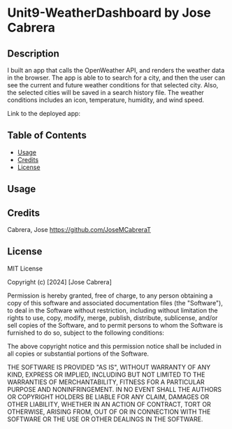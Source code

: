 # Unit9-WeatherDashboard by Jose Cabrera

## Description

I built an app that calls the OpenWeather API, and renders the weather data in the browser. The app is able to to search for a city, and then the user can see the current and future weather conditions for that selected city. Also, the selected cities will be saved in a search history file. The weather conditions includes an icon, temperature, humidity, and wind speed.

Link to the deployed app:

## Table of Contents

- [Usage](#usage)
- [Credits](#credits)
- [License](#license)

## Usage

## Credits

Cabrera, Jose   https://github.com/JoseMCabreraT

## License

MIT License

Copyright (c) [2024] [Jose Cabrera]

Permission is hereby granted, free of charge, to any person obtaining a copy
of this software and associated documentation files (the "Software"), to deal
in the Software without restriction, including without limitation the rights
to use, copy, modify, merge, publish, distribute, sublicense, and/or sell
copies of the Software, and to permit persons to whom the Software is
furnished to do so, subject to the following conditions:

The above copyright notice and this permission notice shall be included in all
copies or substantial portions of the Software.

THE SOFTWARE IS PROVIDED "AS IS", WITHOUT WARRANTY OF ANY KIND, EXPRESS OR
IMPLIED, INCLUDING BUT NOT LIMITED TO THE WARRANTIES OF MERCHANTABILITY,
FITNESS FOR A PARTICULAR PURPOSE AND NONINFRINGEMENT. IN NO EVENT SHALL THE
AUTHORS OR COPYRIGHT HOLDERS BE LIABLE FOR ANY CLAIM, DAMAGES OR OTHER
LIABILITY, WHETHER IN AN ACTION OF CONTRACT, TORT OR OTHERWISE, ARISING FROM,
OUT OF OR IN CONNECTION WITH THE SOFTWARE OR THE USE OR OTHER DEALINGS IN THE
SOFTWARE.
        